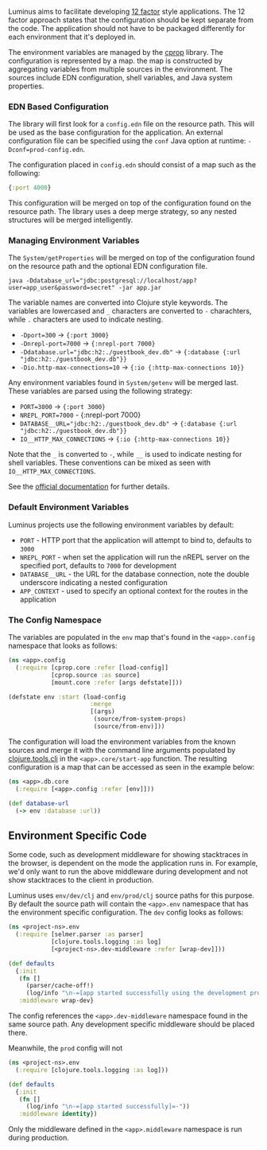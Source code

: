 Luminus aims to facilitate developing [12 factor](http://12factor.net/) style applications.
The 12 factor approach states that the configuration should be kept separate from the code. The application
should not have to be packaged differently for each environment that it's deployed in.

The environment variables are managed by the [cprop](https://github.com/tolitius/cprop) library.
The configuration is represented by a map. the map is constructed by aggregating variables from
multiple sources in the environment. The sources include EDN configuration, shell variables,
and Java system properties.

### EDN Based Configuration

The library will first look for a `config.edn` file on the resource path. This will be used as the
base configuration for the application. An external configuration file can be specified using the
`conf` Java option at runtime: `-Dconf=prod-config.edn`.

The configuration placed in `config.edn` should consist of a map such as the following:

```clojure
{:port 4000}
```

This configuration will be merged on top of the configuration found on the resource path.
The library uses a deep merge strategy, so any nested structures will be merged intelligently.

### Managing Environment Variables

The `System/getProperties` will be merged on top of the configuration found on the resource path and
the optional EDN configuration file.

```
java -Ddatabase_url="jdbc:postgresql://localhost/app?user=app_user&password=secret" -jar app.jar
```

The variable names are converted into Clojure style keywords. The variables are lowercased and `_`
characters are converted to `-` charachters, while `.` characters are used to indicate nesting.

* `-Dport=300` -> `{:port 3000}`
* `-Dnrepl-port=7000` -> `{:nrepl-port 7000}`
* `-Ddatabase.url="jdbc:h2:./guestbook_dev.db"` -> `{:database {:url "jdbc:h2:./guestbook_dev.db"}}`
* `-Dio.http-max-connections=10` -> `{:io {:http-max-connections 10}}`

Any environment variables found in `System/getenv` will be merged last. These variables are parsed using the
following strategy:

* `PORT=3000` -> `{:port 3000}`
* `NREPL_PORT=7000` - {:nrepl-port 7000}
* `DATABASE__URL="jdbc:h2:./guestbook_dev.db"` -> `{:database {:url "jdbc:h2:./guestbook_dev.db"}}`
* `IO__HTTP_MAX_CONNECTIONS` -> `{:io {:http-max-connections 10}}`

Note that the `_` is converted to `-`, while `__` is used to indicate nesting for shell variables. These
conventions can be mixed as seen with `IO__HTTP_MAX_CONNECTIONS`.

See the [official documentation](https://github.com/tolitius/cprop) for further details.

### Default Environment Variables

Luminus projects use the following environment variables by default:

* `PORT` - HTTP port that the application will attempt to bind to, defaults to `3000`
* `NREPL_PORT` - when set the application will run the nREPL server on the specified port, defaults to `7000` for development
* `DATABASE__URL` - the URL for the database connection, note the double underscore indicating a nested configuration
* `APP_CONTEXT` - used to specify an optional context for the routes in the application

### The Config Namespace

The variables are populated in the `env` map that's found in the `<app>.config` namespace that looks as follows:

```clojure
(ns <app>.config
  (:require [cprop.core :refer [load-config]]
            [cprop.source :as source]
            [mount.core :refer [args defstate]]))

(defstate env :start (load-config
                       :merge
                       [(args)
                        (source/from-system-props)
                        (source/from-env)]))
```

The configuration will load the environment variables from the known sources and merge it with the
command line arguments populated by [clojure.tools.cli](https://github.com/clojure/tools.cli) in the
`<app>.core/start-app` function. The resulting configuration is a map that can be accessed
as seen in the example below:

```clojure
(ns <app>.db.core
  (:require [<app>.config :refer [env]]))

(def database-url
  (-> env :database :url))
```

## Environment Specific Code

Some code, such as development middleware for showing stacktraces in the browser, is dependent on the mode the application
runs in. For example, we'd only want to run the above middleware during development and not show stacktraces to the client
in production.

Luminus uses `env/dev/clj` and `env/prod/clj` source paths for this purpose. By default the source path will contain the
`<app>.env` namespace that has the environment specific configuration. The `dev` config looks as follows:

```clojure
(ns <project-ns>.env
  (:require [selmer.parser :as parser]
            [clojure.tools.logging :as log]
            [<project-ns>.dev-middleware :refer [wrap-dev]]))

(def defaults
  {:init
   (fn []
     (parser/cache-off!)
     (log/info "\n-=[app started successfully using the development profile]=-"))
   :middleware wrap-dev}
```

The config references the `<app>.dev-middleware` namespace found in the same source path. Any development specific middleware
should be placed there.

Meanwhile, the `prod` config will not 
 
```clojure
(ns <project-ns>.env
  (:require [clojure.tools.logging :as log]))

(def defaults
  {:init
   (fn []
     (log/info "\n-=[app started successfully]=-"))
   :middleware identity})
```

Only the middleware defined in the `<app>.middleware` namespace is run during production.

